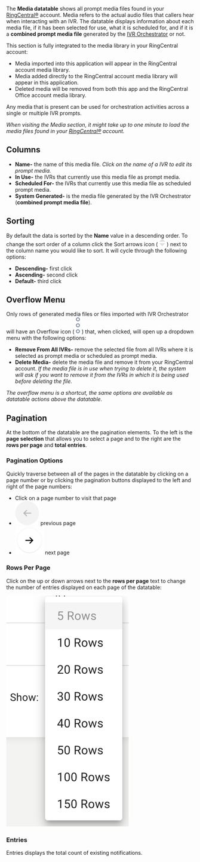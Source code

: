 The **Media datatable** shows all prompt media files found in your [RingCentral®](https://ringcentral.com) account. Media refers to the actual audio files that callers hear when interacting with an IVR. The datatable displays information about each media file, if it has been selected for use, what it is scheduled for, and if it is a **combined prompt media file** generated by the [IVR Orchestrator](https://ivrorchestrator.ps.ringcentral.com) or not.

This section is fully integrated to the media library in your RingCentral account:

* Media imported into this application will appear in the RingCentral account media library.
* Media added directly to the RingCentral account media library will appear in this application.
* Deleted media will be removed from both this app and the RingCentral Office account media library.

Any media that is present can be used for orchestration activities across a single or multiple IVR prompts.

*When visiting the Media section, it might take up to one minute to load the media files found in your [RingCentral®](https://ringcentral.com) account.*

## Columns
* **Name-** the name of this media file. *Click on the name of a IVR to edit its prompt media.*
* **In Use-** the IVRs that currently use this media file as prompt media.
* **Scheduled For-** the IVRs that currently use this media file as scheduled prompt media.
* **System Generated-** is the media file generated by the IVR Orchestrator (**combined prompt media file**).

## Sorting
By default the data is sorted by the **Name** value in a descending order. To change the sort order of a column click the Sort arrows icon ( ![Sort arrows icon](../assets/sort.svg "Sort arrows icon") )  next to the column name you would like to sort. It will cycle through the following options:

* **Descending-** first click
* **Ascending-** second click
* **Default-** third click

## Overflow Menu
Only rows of generated media files or files imported with IVR Orchestrator will have an Overflow icon ( ![Overflow Icon](../assets/overflow.svg "Overflow Icon") ) that, when clicked, will open up a dropdown menu with the following options:

* **Remove From All IVRs-** remove the selected file from all IVRs where it is selected as prompt media or scheduled as prompt media.
* **Delete Media-** delete the media file and remove it from your RingCentral account. *If the media file is in use when trying to delete it, the system will ask if you want to remove it from the IVRs in which it is being used before deleting the file.* 

*The overflow menu is a shortcut, the same options are available as datatable actions above the datatable.*

## Pagination
At the bottom of the datatable are the pagination elements. To the left is the **page selection** that allows you to select a page and to the right are the **rows per page** and **total entries**.

### Pagination Options
Quickly traverse between all of the pages in the datatable by clicking on a page number or by clicking the pagination buttons displayed to the left and right of the page numbers:

* Click on a page number to visit that page
* ![Previous Page Icon](../assets/back.svg "Previous Page Icon") previous page
* ![Next Page Icon](../assets/next.svg "Next Page Icon") next page

### Rows Per Page
Click on the up or down arrows next to the **rows per page** text to change the number of entries displayed on each page of the datatable:

![Rows Per Page](../assets/rows-per-page.png "Rows Per Page")

### Entries
Entries displays the total count of existing notifications.